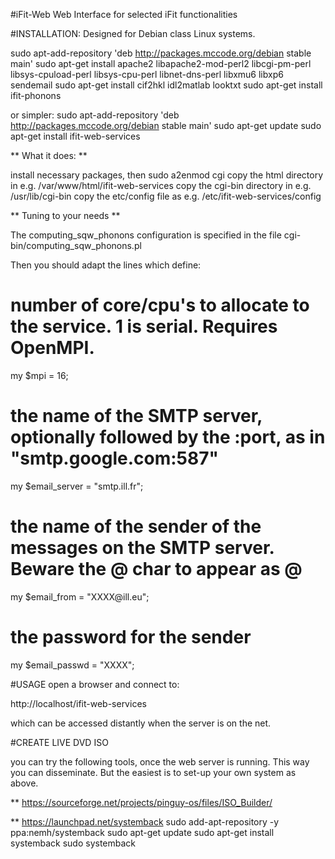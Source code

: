 #iFit-Web
Web Interface for selected iFit functionalities

#INSTALLATION:
Designed for Debian class Linux systems.

sudo apt-add-repository 'deb http://packages.mccode.org/debian stable main'
sudo apt-get install apache2 libapache2-mod-perl2 libcgi-pm-perl libsys-cpuload-perl libsys-cpu-perl libnet-dns-perl libxmu6 libxp6 sendemail
sudo apt-get install cif2hkl idl2matlab looktxt
sudo apt-get install ifit-phonons

or simpler:
sudo apt-add-repository 'deb http://packages.mccode.org/debian stable main'
sudo apt-get update
sudo apt-get install ifit-web-services

** What it does: **

install necessary packages, then
  sudo a2enmod cgi
  copy the html directory    in e.g. /var/www/html/ifit-web-services
  copy the cgi-bin directory in e.g. /usr/lib/cgi-bin
  copy the etc/config file   as e.g. /etc/ifit-web-services/config
  
** Tuning to your needs **

The computing_sqw_phonons configuration is specified in the file
  cgi-bin/computing_sqw_phonons.pl
  
Then you should adapt the lines which define:
  # number of core/cpu's to allocate to the service. 1 is serial. Requires OpenMPI.
  my $mpi          = 16;

  # the name of the SMTP server, optionally followed by the :port, as in "smtp.google.com:587"
  my $email_server = "smtp.ill.fr";
  # the name of the sender of the messages on the SMTP server. Beware the @ char to appear as \@
  my $email_from   = "XXXX\@ill.eu";
  # the password for the sender
  my $email_passwd = "XXXX";

#USAGE
open a browser and connect to:

   http://localhost/ifit-web-services

which can be accessed distantly when the server is on the net.


#CREATE LIVE DVD ISO

you can try the following tools, once the web server is running.
This way you can disseminate. But the easiest is to set-up your own system as above.

** https://sourceforge.net/projects/pinguy-os/files/ISO_Builder/


** https://launchpad.net/systemback
sudo add-apt-repository -y ppa:nemh/systemback
sudo apt-get update
sudo apt-get install systemback
sudo systemback

